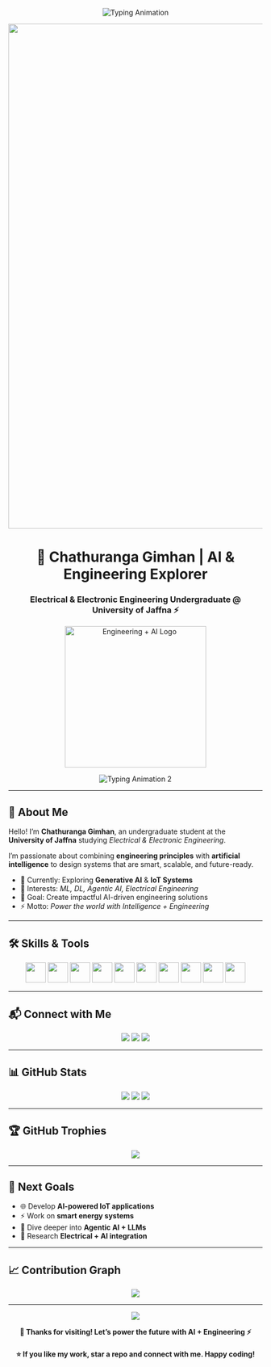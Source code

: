 <!-- Electric Blue Futuristic Theme -->
<p align="center">
  <img src="https://readme-typing-svg.herokuapp.com?font=Fira+Code&weight=800&size=36&pause=1000&color=00C2FF&center=true&vCenter=true&width=1000&lines=⚡+Welcome+to+My+GitHub+Profile!+⚡;Engineering+the+Future+with+AI+%26+Electronics;Learning+%7C+Building+%7C+Innovating" alt="Typing Animation" />
</p>

<p align="center">
  <img src="https://miro.medium.com/v2/resize:fit:1400/1*HSzoHLv7UcLStwbWcL6o3A.png" width="1000" />
</p>

<h1 align="center">🔌 Chathuranga Gimhan | AI & Engineering Explorer</h1>
<h3 align="center">Electrical & Electronic Engineering Undergraduate @ University of Jaffna ⚡</h3>

<p align="center">
  <img src="https://cdn-icons-png.flaticon.com/512/1048/1048949.png" width="280" alt="Engineering + AI Logo" />
</p>

<p align="center">
  <img src="https://readme-typing-svg.demolab.com?font=Fira+Code&duration=3000&pause=1000&color=00C2FF&center=true&width=600&lines=ML+%7C+DL+%7C+Generative+AI+%7C+Agentic+AI;IoT+%7C+Electrical+Systems;Bridging+Engineering+and+Intelligence" alt="Typing Animation 2" />
</p>

---

## 🌟 About Me

Hello! I’m **Chathuranga Gimhan**, an undergraduate student at the **University of Jaffna** studying *Electrical & Electronic Engineering*.  

I’m passionate about combining **engineering principles** with **artificial intelligence** to design systems that are smart, scalable, and future-ready.  

- 🔭 Currently: Exploring **Generative AI** & **IoT Systems**  
- 🧠 Interests: *ML, DL, Agentic AI, Electrical Engineering*  
- 🚀 Goal: Create impactful AI-driven engineering solutions  
- ⚡ Motto: *Power the world with Intelligence + Engineering*  

---

## 🛠 Skills & Tools

<p align="center">
  <img src="https://skillicons.dev/icons?i=python,cpp,java,js,html,css&theme=light" height="40" />
  <img src="https://cdn.jsdelivr.net/gh/devicons/devicon/icons/tensorflow/tensorflow-original.svg" height="40" />
  <img src="https://cdn.jsdelivr.net/gh/devicons/devicon/icons/pytorch/pytorch-original.svg" height="40" />
  <img src="https://cdn.jsdelivr.net/gh/devicons/devicon/icons/numpy/numpy-original.svg" height="40" />
  <img src="https://cdn.jsdelivr.net/gh/devicons/devicon/icons/pandas/pandas-original.svg" height="40" />
  <img src="https://cdn.jsdelivr.net/gh/devicons/devicon/icons/matlab/matlab-original.svg" height="40" />
  <img src="https://cdn.jsdelivr.net/gh/devicons/devicon/icons/arduino/arduino-original.svg" height="40" />
  <img src="https://cdn.jsdelivr.net/gh/devicons/devicon/icons/mongodb/mongodb-original.svg" height="40" />
  <img src="https://cdn.jsdelivr.net/gh/devicons/devicon/icons/mysql/mysql-original.svg" height="40" />
  <img src="https://skillicons.dev/icons?i=git,vscode&theme=light" height="40" />
</p>

---

## 📬 Connect with Me

<p align="center">
  <a href="https://www.linkedin.com/in/YOUR-LINKEDIN"><img src="https://img.shields.io/badge/LinkedIn-0077B5?style=for-the-badge&logo=linkedin&logoColor=white"></a>
  <a href="mailto:your.email@example.com"><img src="https://img.shields.io/badge/Email-00C2FF?style=for-the-badge&logo=gmail&logoColor=white"></a>
  <a href="https://github.com/ChathurangaGimhan"><img src="https://img.shields.io/badge/GitHub-171515?style=for-the-badge&logo=github&logoColor=white"></a>
</p>

---

## 📊 GitHub Stats

<p align="center">
  <img src="https://github-readme-stats.vercel.app/api?username=ChathurangaGimhan&show_icons=true&theme=react&title_color=00C2FF&icon_color=00C2FF" />
  <img src="https://github-readme-streak-stats.herokuapp.com/?user=ChathurangaGimhan&theme=react&ring=00C2FF&fire=00C2FF&currStreakLabel=00C2FF" />
  <img src="https://github-readme-stats.vercel.app/api/top-langs/?username=ChathurangaGimhan&layout=compact&theme=react&title_color=00C2FF" />
</p>

---

## 🏆 GitHub Trophies

<p align="center">
  <img src="https://github-profile-trophy.vercel.app/?username=ChathurangaGimhan&theme=algolia&no-frame=true&margin-w=15&margin-h=15" />
</p>

---

## 🚀 Next Goals

- 🌐 Develop **AI-powered IoT applications**  
- ⚡ Work on **smart energy systems**  
- 🧪 Dive deeper into **Agentic AI + LLMs**  
- 📡 Research **Electrical + AI integration**  

---

## 📈 Contribution Graph

<p align="center">
  <img src="https://github-readme-activity-graph.vercel.app/graph?username=ChathurangaGimhan&theme=react-dark&hide_border=true&line=00C2FF&point=00C2FF" />
</p>

---

<p align="center">
  <img src="https://readme-typing-svg.demolab.com?font=Monoton&size=30&duration=3000&pause=1000&color=00C2FF&center=true&vCenter=true&width=900&lines=Think+Smart.;Engineer+Boldly.;Build+with+AI+%2B+Power."/>
</p>

<p align="center">
  <strong>💙 Thanks for visiting! Let’s power the future with AI + Engineering ⚡</strong>
</p>

<h4 align="center">⭐ If you like my work, star a repo and connect with me. Happy coding!</h4>
